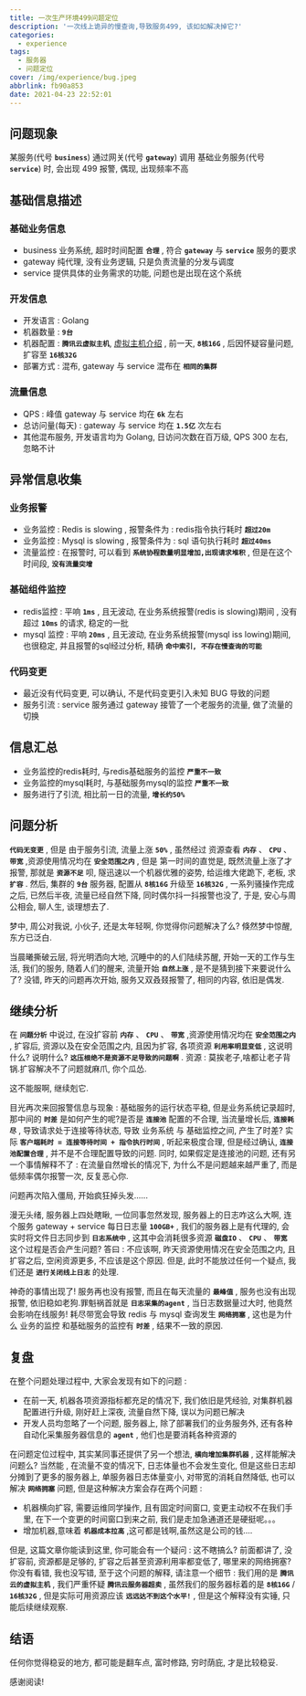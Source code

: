 ```yaml
---
title: 一次生产环境499问题定位
description: '一次线上诡异的慢查询,导致服务499, 该如如解决掉它?'
categories:
  - experience
tags:
  - 服务器
  - 问题定位
cover: /img/experience/bug.jpeg
abbrlink: fb90a853
date: 2021-04-23 22:52:01
---
```


## 问题现象

某服务(代号 **`business`**) 通过网关(代号  **`gateway`**)  调用 基础业务服务(代号 **`service`**)  时, 会出现 499 报警, 偶现, 出现频率不高

## 基础信息描述

### 基础业务信息

- business 业务系统, 超时时间配置  **`合理`** , 符合  **`gateway`** 与  **`service`** 服务的要求
- gateway 纯代理, 没有业务逻辑, 只是负责流量的分发与调度
- service 提供具体的业务需求的功能, 问题也是出现在这个系统

### 开发信息

- 开发语言 : Golang
- 机器数量 :  **`9台`**
- 机器配置 : **`腾讯云虚拟主机`**, [虚拟主机介绍](https://baike.baidu.com/item/%E8%99%9A%E6%8B%9F%E4%B8%BB%E6%9C%BA/208420?fr=aladdin) , 前一天, **`8核16G`** , 后因怀疑容量问题, 扩容至 **`16核32G`**
- 部署方式 : 混布, gateway 与 service 混布在  **`相同的集群`**

### 流量信息

- QPS : 峰值 gateway 与 service 均在  **`6k`** 左右
- 总访问量(每天) : gateway 与 service 均在  **`1.5亿`** 次左右
- 其他混布服务, 开发语言均为 Golang, 日访问次数在百万级, QPS 300 左右, 忽略不计

## 异常信息收集

### 业务报警

- 业务监控 : Redis is slowing , 报警条件为 : redis指令执行耗时  **`超过20m`**
- 业务监控 : Mysql is slowing , 报警条件为 : sql 语句执行耗时  **`超过40ms`**
- 流量监控 : 在报警时, 可以看到  **`系统协程数量明显增加,出现请求堆积`** , 但是在这个时间段, **`没有流量突增`**

### 基础组件监控

- redis监控 : 平响  **`1ms`** , 且无波动, 在业务系统报警(redis is slowing)期间 , 没有超过  **`10ms`** 的请求, 稳定的一批
- mysql 监控 : 平响  **`20ms`** , 且无波动, 在业务系统报警(mysql iss lowing)期间, 也很稳定, 并且报警的sql经过分析, 精确  **`命中索引, 不存在慢查询的可能`**

### 代码变更

- 最近没有代码变更, 可以确认, 不是代码变更引入未知 BUG 导致的问题
- 服务引流 : service 服务通过 gateway 接管了一个老服务的流量, 做了流量的切换

## 信息汇总

- 业务监控的redis耗时, 与redis基础服务的监控 **`严重不一致`**
- 业务监控的mysql耗时, 与基础服务mysql的监控 **`严重不一致`**
- 服务进行了引流, 相比前一日的流量, **`增长约50%`**

## 问题分析

 **`代码无变更`** , 但是 由于服务引流, 流量上涨  **`50%`** , 虽然经过 资源查看  **`内存`** 、 **`CPU`** 、 **`带宽`** ,资源使用情况均在  **`安全范围之内`** , 但是 第一时间的直觉是, 既然流量上涨了才报警, 那就是 **`资源不足`** 呗, 隧迅速以一个机器优雅的姿势, 给运维大佬跪下, 老板, 求 **`扩容`** . 然后, 集群的  **`9台`** 服务器, 配置从  **`8核16G`** 升级至  **`16核32G`** , 一系列骚操作完成之后, 已然后半夜, 流量已经自然下降, 同时偶尔抖一抖报警也没了, 于是, 安心与周公相会, 聊人生, 谈理想去了.

梦中, 周公对我说, 小伙子, 还是太年轻啊, 你觉得你问题解决了么? 倏然梦中惊醒, 东方已泛白.

当晨曦撕破云层, 将光明洒向大地, 沉睡中的的人们陆续苏醒, 开始一天的工作与生活, 我们的服务, 随着人们的醒来, 流量开始  **`自然上涨`** , 是不是猜到接下来要说什么了? 没错, 昨天的问题再次开始, 服务又双叒叕报警了, 相同的内容, 依旧是偶发.

## 继续分析

在 **`问题分析`** 中说过, 在没扩容前 **`内存`** 、 **`CPU`** 、 **`带宽`** ,资源使用情况均在  **`安全范围之内`** , 扩容后, 资源以及在安全范围之内, 且因为扩容, 各项资源  **`利用率明显变低`** , 这说明什么? 说明什么?  **`这压根绝不是资源不足导致的问题啊`** . 资源 : 莫挨老子,啥都让老子背锅.扩容解决不了问题就麻爪, 你个瓜怂.

这不能服啊, 继续剋它.

目光再次来回报警信息与现象 : 基础服务的运行状态平稳, 但是业务系统记录超时, 那中间的 **`时差`** 是如何产生的呢?是否是  **`连接池`** 配置的不合理, 当流量增长后,  **`连接耗尽`** , 导致请求处于连接等待状态, 导致 业务系统 与 基础监控之间, 产生了时差? 实际 **`客户端耗时 = 连接等待时间 + 指令执行时间`** , 听起来极度合理, 但是经过确认,  **`连接池配置合理`** , 并不是不合理配置导致的问题. 同时, 如果假定是连接池的问题, 还有另一个事情解释不了 : 在流量自然增长的情况下, 为什么不是问题越来越严重了, 而是低频率偶尔报警一次, 反复恶心你.

问题再次陷入僵局, 开始疯狂掉头发......

漫无头绪, 服务器上四处瞎瞅, 一位同事忽然发现, 服务器上的日志咋这么大啊, 连个服务 gateway + service 每日日志量  **`100GB+`** , 我们的服务器上是有代理的, 会实时将文件日志同步到  **`日志系统中`** , 这其中会消耗很多资源  **`磁盘IO`** 、 **`CPU`** 、 **`带宽`**   这个过程是否会产生问题? 答曰 : 不应该啊, 昨天资源使用情况在安全范围之内, 且扩容之后, 空闲资源更多, 不应该是这个原因. 但是, 此时不能放过任何一个疑点, 我们还是 **`进行关闭线上日志`** 的处理.

神奇的事情出现了! 服务再也没有报警, 而且在每天流量的 **`最峰值`** , 服务也没有出现报警, 依旧稳如老狗.罪魁祸首就是 **`日志采集的agent`** , 当日志数据量过大时, 他竟然会影响在线服务! 耗尽带宽会导致 redis 与 mysql 查询发生 **`网络拥塞`** , 这也是为什么 业务的监控 和基础服务的监控有  **`时差`** , 结果不一致的原因.

## 复盘

在整个问题处理过程中, 大家会发现有如下的问题 :

- 在前一天, 机器各项资源指标都充足的情况下, 我们依旧是凭经验, 对集群机器配置进行升级, 刚好赶上深夜, 流量自然下降, 误以为问题已解决
- 开发人员均忽略了一个问题, 服务器上, 除了部署我们的业务服务外, 还有各种自动化采集服务器信息的  **`agent`** , 他们也是要消耗各种资源的

在问题定位过程中, 其实某同事还提供了另一个想法,  **`横向增加集群机器`** , 这样能解决问题么? 当然能 , 在流量不变的情况下, 日志体量也不会发生变化, 但是这些日志却分摊到了更多的服务器上, 单服务器日志体量变小, 对带宽的消耗自然降低, 也可以解决  **`网络拥塞`** 问题, 但是这种解决方案会存在两个问题 :

- 机器横向扩容, 需要运维同学操作, 且有固定时间窗口, 变更主动权不在我们手里, 在下一个变更的时间窗口到来之前, 我们是走加急通道还是硬挺呢。。。
- 增加机器,意味着 **`机器成本拉高`** ,这可都是钱啊,虽然这是公司的钱....

但是, 这篇文章你能读到这里, 你可能会有一个疑问 : 这不瞎搞么? 前面都讲了, 没扩容前, 资源都是足够的, 扩容之后甚至资源利用率都变低了, 哪里来的网络拥塞? 你没有看错, 我也没写错, 至于这个问题的解释, 请注意一个细节 : 我们用的是  **`腾讯云的虚拟主机`** , 我们严重怀疑  **`腾讯云服务器超卖`** , 虽然我们的服务器标着的是  **`8核16G`** / **`16核32G`** , 但是实际可用资源应该  **`远远达不到这个水平!`** , 但是这个解释没有实锤, 只能后续继续观察.

## 结语

任何你觉得稳妥的地方, 都可能是翻车点, 富时修路, 穷时荫庇, 才是比较稳妥.

感谢阅读!

